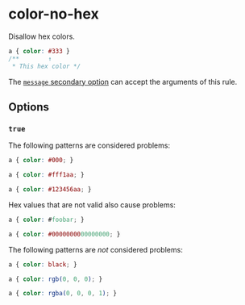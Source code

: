 # color-no-hex

Disallow hex colors.

<!-- prettier-ignore -->
```css
a { color: #333 }
/**        ↑
 * This hex color */
```

The [`message` secondary option](https://github.com/stylelint/stylelint/16.17.0/docs/user-guide/configure.md#message) can accept the arguments of this rule.

## Options

### `true`

The following patterns are considered problems:

<!-- prettier-ignore -->
```css
a { color: #000; }
```

<!-- prettier-ignore -->
```css
a { color: #fff1aa; }
```

<!-- prettier-ignore -->
```css
a { color: #123456aa; }
```

Hex values that are not valid also cause problems:

<!-- prettier-ignore -->
```css
a { color: #foobar; }
```

<!-- prettier-ignore -->
```css
a { color: #0000000000000000; }
```

The following patterns are _not_ considered problems:

<!-- prettier-ignore -->
```css
a { color: black; }
```

<!-- prettier-ignore -->
```css
a { color: rgb(0, 0, 0); }
```

<!-- prettier-ignore -->
```css
a { color: rgba(0, 0, 0, 1); }
```
